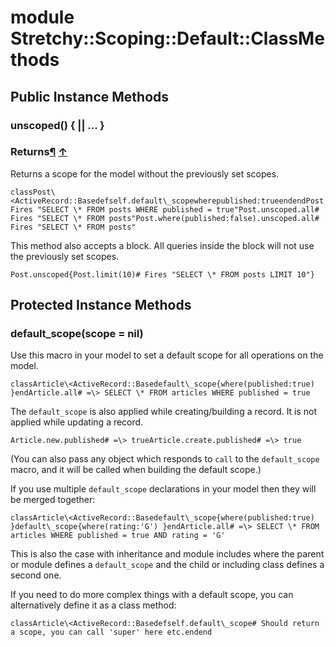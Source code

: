 # module Stretchy::Scoping::Default::ClassMethods [](#module-Stretchy::Scoping::Default::ClassMethods) [](#top)
 ## Public Instance Methods
 ### unscoped() { || ... } [](#method-i-unscoped)
 ### Returns[¶](#method-i-unscoped-label-Returns) [↑](#top)

Returns a scope for the model without the previously set scopes.

```
classPost\<ActiveRecord::Basedefself.default\_scopewherepublished:trueendendPost.all# Fires "SELECT \* FROM posts WHERE published = true"Post.unscoped.all# Fires "SELECT \* FROM posts"Post.where(published:false).unscoped.all# Fires "SELECT \* FROM posts"
```

This method also accepts a block. All queries inside the block will not use the previously set scopes.

```
Post.unscoped{Post.limit(10)# Fires "SELECT \* FROM posts LIMIT 10"}
```
 ## Protected Instance Methods
 ### default_scope(scope = nil) [](#method-i-default_scope)
 Use this macro in your model to set a default scope for all operations on the model.

```
classArticle\<ActiveRecord::Basedefault\_scope{where(published:true) }endArticle.all# =\> SELECT \* FROM articles WHERE published = true
```

The `default_scope` is also applied while creating/building a record. It is not applied while updating a record.

```
Article.new.published# =\> trueArticle.create.published# =\> true
```

(You can also pass any object which responds to `call` to the `default_scope` macro, and it will be called when building the default scope.)

If you use multiple `default_scope` declarations in your model then they will be merged together:

```
classArticle\<ActiveRecord::Basedefault\_scope{where(published:true) }default\_scope{where(rating:'G') }endArticle.all# =\> SELECT \* FROM articles WHERE published = true AND rating = 'G'
```

This is also the case with inheritance and module includes where the parent or module defines a `default_scope` and the child or including class defines a second one.

If you need to do more complex things with a default scope, you can alternatively define it as a class method:

```
classArticle\<ActiveRecord::Basedefself.default\_scope# Should return a scope, you can call 'super' here etc.endend
```
 